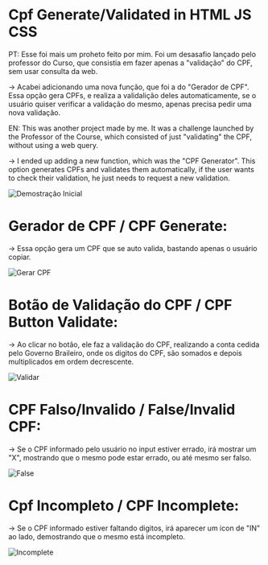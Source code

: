 # Cpf Generate/Validated in HTML JS CSS
 
PT: Esse foi mais um proheto feito por mim. Foi um desasafio lançado pelo professor do Curso, que consistia em fazer apenas a "validação" do CPF, sem usar consulta da web.

->    Acabei adicionando uma nova função, que foi a do "Gerador de CPF". Essa opção gera CPFs, e realiza a validalição deles automaticamente, se o usuário quiser verificar a validação do mesmo, apenas precisa pedir uma nova validação. 

EN: This was another project made by me. It was a challenge launched by the Professor of the Course, which consisted of just "validating" the CPF, without using a web query.

->    I ended up adding a new function, which was the "CPF Generator". This option generates CPFs and validates them automatically, if the user wants to check their validation, he just needs to request a new validation.

![Demostração Inicial](https://user-images.githubusercontent.com/120482264/223213750-b03d212d-4180-4d56-a82e-659c0b1b71cb.gif)

# Gerador de CPF / CPF Generate: 

->    Essa opção gera um CPF que se auto valida, bastando apenas o usuário copiar.

![Gerar CPF](https://user-images.githubusercontent.com/120482264/223213817-a3a0b0f2-0e6d-49d1-b014-a07bb9037840.gif)

# Botão de Validação do CPF / CPF Button Validate: 

->    Ao clicar no botão, ele faz a validação do CPF, realizando a conta cedida pelo Governo Braileiro, onde os digitos do CPF, são somados e depois multiplicados em ordem decrescente.

![Validar](https://user-images.githubusercontent.com/120482264/223213963-fb320863-e1cb-457c-bc02-e29309b32b56.gif)

# CPF Falso/Invalido / False/Invalid CPF:

->    Se o CPF informado pelo usuário no input estiver errado, irá mostrar um "X", mostrando que o mesmo pode estar errado, ou até mesmo ser falso.

![False](https://user-images.githubusercontent.com/120482264/223213899-ca428421-c841-4af2-b7f4-affedc2a7b47.gif)

# Cpf Incompleto / CPF Incomplete: 

->    Se o CPF informado estiver faltando digitos, irá aparecer um icon de "IN" ao lado, demostrando que o mesmo está incompleto. 

![Incomplete](https://user-images.githubusercontent.com/120482264/223214002-05f6906c-44b5-499b-b4a1-e1d6fff7e7bf.gif)
